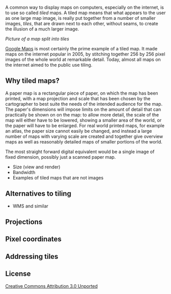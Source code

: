 A common way to display maps on computers, especially on the internet, is to use so called _tiled_ maps. A tiled map means that what appears to the user as one large map image, is really put together from a number of smaller images, _tiles_, that are drawn next to each other, without seams, to create the illusion of a much larger image.

_Picture of a map split into tiles_

[Google Maps](https://maps.google.com/) is most certainly the prime example of a tiled map. It made maps on the internet popular in 2005, by stitching together 256 by 256 pixel images of the whole world at remarkable detail. Today, almost all maps on the internet aimed to the public use tiling.

## Why tiled maps?

A paper map is a rectangular piece of paper, on which the map has been printed, with a map projection and scale that has been chosen by the cartographer to best suite the needs of the intended audience for the map. The paper's dimensions will impose limits on the amount of detail that can practically be shown on on the map: to allow more detail, the scale of the map will either have to be lowered, showing a smaller area of the world, or the paper will have to be enlarged. For real world printed maps, for example an atlas, the paper size cannot easily be changed, and instead a large number of maps with varying scale are created and together give overview maps as well as reasonably detailed maps of smaller portions of the world.

The most straight forward digital equivalent would be a single image of fixed dimension, possibly just a scanned paper map.

* Size (view and render)
* Bandwidth
* Examples of tiled maps that are not images

## Alternatives to tiling

* WMS and similar


## Projections

## Pixel coordinates

## Addressing tiles

## License

[Creative Commons Attribution 3.0 Unported](http://creativecommons.org/licenses/by/3.0/deed.en_US)